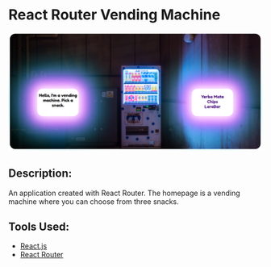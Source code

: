 # React Router Vending Machine 

<img src='./public/vending-machine.png' alt=''>

## Description: 

An application created with React Router. The homepage is a vending machine where you can choose from three snacks.  

## Tools Used: 

* [React.js](https://reactjs.org/)
* [React Router](https://reactrouter.com/en/6.6.2/start/overview#feature-overview)